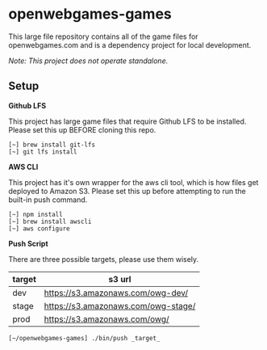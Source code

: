
# openwebgames-games

This large file repository contains all of the game files for openwebgames.com and is a dependency project for local development.

_Note: This project does not operate standalone._

## Setup

__Github LFS__

This project has large game files that require Github LFS to be installed. Please set this up BEFORE cloning this repo.

```
[~] brew install git-lfs
[~] git lfs install
```

__AWS CLI__

This project has it's own wrapper for the aws cli tool, which is how files get deployed to Amazon S3. Please set this up before attempting to run the built-in push command.

```
[~] npm install
[~] brew install awscli
[~] aws configure
```

__Push Script__

There are three possible targets, please use them wisely.

target	| s3 url
---		| ---
dev		| https://s3.amazonaws.com/owg-dev/
stage	| https://s3.amazonaws.com/owg-stage/
prod	| https://s3.amazonaws.com/owg/

```
[~/openwebgames-games] ./bin/push _target_
```

